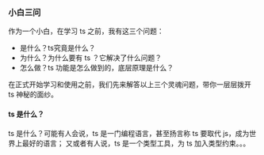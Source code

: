 ### 小白三问
作为一个小白，在学习 ts 之前，我有这三个问题：
  * 是什么？ts究竟是什么？
  * 为什么？为什么要有 ts ？它解决了什么问题？
  * 怎么做？ts 功能是怎么做到的，底层原理是什么？

在正式开始学习和使用之前，我们先来解答以上三个灵魂问题，带你一层层拨开 ts 神秘的面纱。

#### ts 是什么？
ts 是什么？可能有人会说，ts 是一门编程语言，甚至扬言称 ts 要取代 js，成为世界上最好的语言；
又或者有人说，ts 是一个类型工具，为 ts 加入类型约束。。。